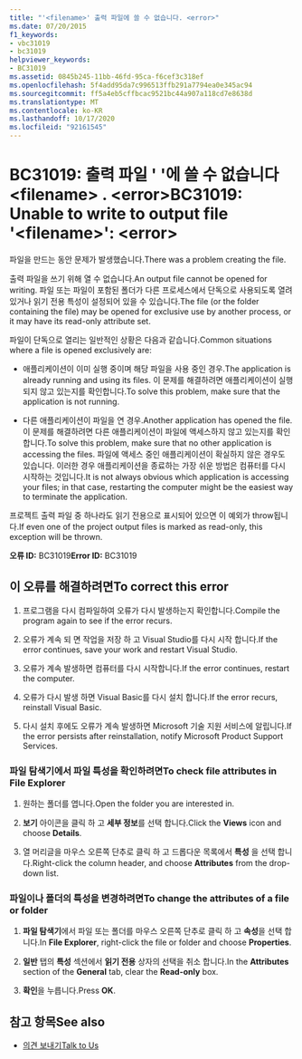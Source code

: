 ```yaml
---
title: "'<filename>' 출력 파일에 쓸 수 없습니다. <error>"
ms.date: 07/20/2015
f1_keywords:
- vbc31019
- bc31019
helpviewer_keywords:
- BC31019
ms.assetid: 0845b245-11bb-46fd-95ca-f6cef3c318ef
ms.openlocfilehash: 5f4add95da7c996513ffb291a7794ea0e345ac94
ms.sourcegitcommit: ff5a4eb5cffbcac9521bc44a907a118cd7e8638d
ms.translationtype: MT
ms.contentlocale: ko-KR
ms.lasthandoff: 10/17/2020
ms.locfileid: "92161545"
---
```

# <a name="bc31019-unable-to-write-to-output-file-filename-error"></a><span data-ttu-id="0213c-102">BC31019: 출력 파일 ' '에 쓸 수 없습니다 \<filename> . \<error></span><span class="sxs-lookup"><span data-stu-id="0213c-102">BC31019: Unable to write to output file '\<filename>': \<error></span></span>

<span data-ttu-id="0213c-103">파일을 만드는 동안 문제가 발생했습니다.</span><span class="sxs-lookup"><span data-stu-id="0213c-103">There was a problem creating the file.</span></span>

 <span data-ttu-id="0213c-104">출력 파일을 쓰기 위해 열 수 없습니다.</span><span class="sxs-lookup"><span data-stu-id="0213c-104">An output file cannot be opened for writing.</span></span> <span data-ttu-id="0213c-105">파일 또는 파일이 포함된 폴더가 다른 프로세스에서 단독으로 사용되도록 열려 있거나 읽기 전용 특성이 설정되어 있을 수 있습니다.</span><span class="sxs-lookup"><span data-stu-id="0213c-105">The file (or the folder containing the file) may be opened for exclusive use by another process, or it may have its read-only attribute set.</span></span>

 <span data-ttu-id="0213c-106">파일이 단독으로 열리는 일반적인 상황은 다음과 같습니다.</span><span class="sxs-lookup"><span data-stu-id="0213c-106">Common situations where a file is opened exclusively are:</span></span>

- <span data-ttu-id="0213c-107">애플리케이션이 이미 실행 중이며 해당 파일을 사용 중인 경우.</span><span class="sxs-lookup"><span data-stu-id="0213c-107">The application is already running and using its files.</span></span> <span data-ttu-id="0213c-108">이 문제를 해결하려면 애플리케이션이 실행되지 않고 있는지를 확인합니다.</span><span class="sxs-lookup"><span data-stu-id="0213c-108">To solve this problem, make sure that the application is not running.</span></span>

- <span data-ttu-id="0213c-109">다른 애플리케이션이 파일을 연 경우.</span><span class="sxs-lookup"><span data-stu-id="0213c-109">Another application has opened the file.</span></span> <span data-ttu-id="0213c-110">이 문제를 해결하려면 다른 애플리케이션이 파일에 액세스하지 않고 있는지를 확인합니다.</span><span class="sxs-lookup"><span data-stu-id="0213c-110">To solve this problem, make sure that no other application is accessing the files.</span></span> <span data-ttu-id="0213c-111">파일에 액세스 중인 애플리케이션이 확실하지 않은 경우도 있습니다. 이러한 경우 애플리케이션을 종료하는 가장 쉬운 방법은 컴퓨터를 다시 시작하는 것입니다.</span><span class="sxs-lookup"><span data-stu-id="0213c-111">It is not always obvious which application is accessing your files; in that case, restarting the computer might be the easiest way to terminate the application.</span></span>

 <span data-ttu-id="0213c-112">프로젝트 출력 파일 중 하나라도 읽기 전용으로 표시되어 있으면 이 예외가 throw됩니다.</span><span class="sxs-lookup"><span data-stu-id="0213c-112">If even one of the project output files is marked as read-only, this exception will be thrown.</span></span>

 <span data-ttu-id="0213c-113">**오류 ID:** BC31019</span><span class="sxs-lookup"><span data-stu-id="0213c-113">**Error ID:** BC31019</span></span>

## <a name="to-correct-this-error"></a><span data-ttu-id="0213c-114">이 오류를 해결하려면</span><span class="sxs-lookup"><span data-stu-id="0213c-114">To correct this error</span></span>

1. <span data-ttu-id="0213c-115">프로그램을 다시 컴파일하여 오류가 다시 발생하는지 확인합니다.</span><span class="sxs-lookup"><span data-stu-id="0213c-115">Compile the program again to see if the error recurs.</span></span>

2. <span data-ttu-id="0213c-116">오류가 계속 되 면 작업을 저장 하 고 Visual Studio를 다시 시작 합니다.</span><span class="sxs-lookup"><span data-stu-id="0213c-116">If the error continues, save your work and restart Visual Studio.</span></span>

3. <span data-ttu-id="0213c-117">오류가 계속 발생하면 컴퓨터를 다시 시작합니다.</span><span class="sxs-lookup"><span data-stu-id="0213c-117">If the error continues, restart the computer.</span></span>

4. <span data-ttu-id="0213c-118">오류가 다시 발생 하면 Visual Basic를 다시 설치 합니다.</span><span class="sxs-lookup"><span data-stu-id="0213c-118">If the error recurs, reinstall Visual Basic.</span></span>

5. <span data-ttu-id="0213c-119">다시 설치 후에도 오류가 계속 발생하면 Microsoft 기술 지원 서비스에 알립니다.</span><span class="sxs-lookup"><span data-stu-id="0213c-119">If the error persists after reinstallation, notify Microsoft Product Support Services.</span></span>

### <a name="to-check-file-attributes-in-file-explorer"></a><span data-ttu-id="0213c-120">파일 탐색기에서 파일 특성을 확인하려면</span><span class="sxs-lookup"><span data-stu-id="0213c-120">To check file attributes in File Explorer</span></span>

1. <span data-ttu-id="0213c-121">원하는 폴더를 엽니다.</span><span class="sxs-lookup"><span data-stu-id="0213c-121">Open the folder you are interested in.</span></span>

2. <span data-ttu-id="0213c-122">**보기** 아이콘을 클릭 하 고 **세부 정보**를 선택 합니다.</span><span class="sxs-lookup"><span data-stu-id="0213c-122">Click the **Views** icon and choose **Details**.</span></span>

3. <span data-ttu-id="0213c-123">열 머리글을 마우스 오른쪽 단추로 클릭 하 고 드롭다운 목록에서 **특성** 을 선택 합니다.</span><span class="sxs-lookup"><span data-stu-id="0213c-123">Right-click the column header, and choose **Attributes** from the drop-down list.</span></span>

### <a name="to-change-the-attributes-of-a-file-or-folder"></a><span data-ttu-id="0213c-124">파일이나 폴더의 특성을 변경하려면</span><span class="sxs-lookup"><span data-stu-id="0213c-124">To change the attributes of a file or folder</span></span>

1. <span data-ttu-id="0213c-125">**파일 탐색기**에서 파일 또는 폴더를 마우스 오른쪽 단추로 클릭 하 고 **속성**을 선택 합니다.</span><span class="sxs-lookup"><span data-stu-id="0213c-125">In **File Explorer**, right-click the file or folder and choose **Properties**.</span></span>

2. <span data-ttu-id="0213c-126">**일반** 탭의 **특성** 섹션에서 **읽기 전용** 상자의 선택을 취소 합니다.</span><span class="sxs-lookup"><span data-stu-id="0213c-126">In the **Attributes** section of the **General** tab, clear the **Read-only** box.</span></span>

3. <span data-ttu-id="0213c-127">**확인**을 누릅니다.</span><span class="sxs-lookup"><span data-stu-id="0213c-127">Press **OK**.</span></span>

## <a name="see-also"></a><span data-ttu-id="0213c-128">참고 항목</span><span class="sxs-lookup"><span data-stu-id="0213c-128">See also</span></span>

- [<span data-ttu-id="0213c-129">의견 보내기</span><span class="sxs-lookup"><span data-stu-id="0213c-129">Talk to Us</span></span>](/visualstudio/ide/feedback-options)
